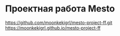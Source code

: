 # Проектная работа Mesto
https://github.com/moonkekigrl/mesto-project-ff.git
https://moonkekigrl.github.io/mesto-project-ff
